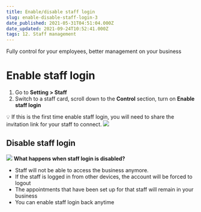 ```yaml
---
title: Enable/disable staff login
slug: enable-disable-staff-login-3
date_published: 2021-05-31T04:51:04.000Z
date_updated: 2021-09-24T10:52:41.000Z
tags: 12. Staff management
---
```


Fully control for your employees, better management on your business 

# Enable staff login

1. Go to **Setting > Staff**
2. Switch to a staff card, scroll down to the **Control** section, turn on **Enable staff login**

💡 If this is the first time enable staff login, you will need to share the invitation link for your staff to connect.
![](__GHOST_URL__/content/images/2021/05/staff_login.gif)
## Disable staff login 
![](__GHOST_URL__/content/images/2021/09/CleanShot-2021-09-14-at-14.40.16.gif)
**What happens when staff login is disabled?**

- Staff will not be able to access the business anymore.
- If the staff is logged in from other devices, the account will be forced to logout
- The appointments that have been set up for that staff will remain in your business
- You can enable staff login back anytime
